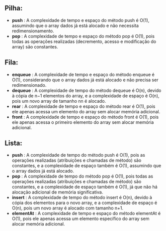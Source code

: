 ## Pilha: 
- **push** : A complexidade de tempo e espaço do método push é O(1), assumindo que o array dados já está alocado e não necessita redimensionamento.
- **pop** : A complexidade de tempo e espaço do método pop é O(1), pois todas as operações realizadas (decremento, acesso e modificação do array) são constantes.

## Fila:
- **enqueue** : A complexidade de tempo e espaço do método enqueue é O(1), considerando que o array dados já está alocado e não precisa ser redimensionado.
- **dequeue** : A complexidade de tempo do método dequeue é O(n), devido à cópia de n−1 elementos do array, e a complexidade de espaço é O(n), pois um novo array de tamanho nn é alocado.
- **rear** : A complexidade de tempo e espaço do método rear é O(1), pois ele apenas acessa um elemento do array sem alocar memória adicional.
- **front** : A complexidade de tempo e espaço do método front é O(1), pois ele apenas acessa o primeiro elemento do array sem alocar memória adicional.

## Lista:
- **push** : A complexidade de tempo do método push é O(1), pois as operações realizadas (atribuições e chamadas de método) são constantes, e a complexidade de espaço também é O(1), assumindo que o array dados já está alocado.
- **pop** : A complexidade de tempo do método pop é O(1), pois todas as operações realizadas (atribuições e chamadas de método) são constantes, e a complexidade de espaço também é O(1), já que não há alocação adicional de memória significativa.
- **insert** : A complexidade de tempo do método insert é O(n), devido à cópia dos elementos para o novo array, e a complexidade de espaço é O(n), pois um novo array é alocado com tamanho n+1.
- **elementAt** : A complexidade de tempo e espaço do método elementAt é O(1), pois ele apenas acessa um elemento específico do array sem alocar memória adicional.